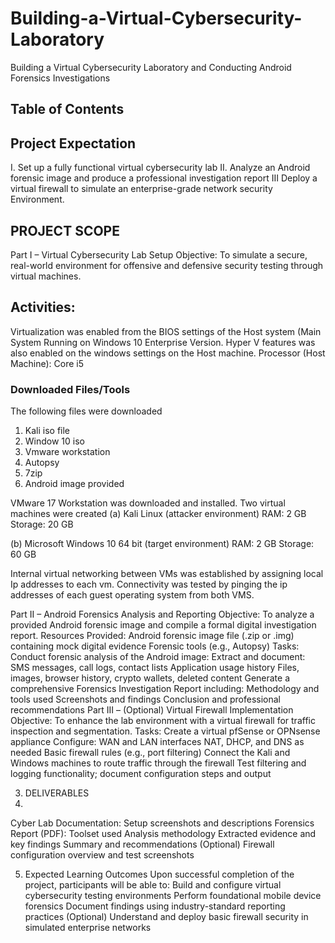 # Building-a-Virtual-Cybersecurity-Laboratory
Building a Virtual Cybersecurity Laboratory and Conducting Android Forensics Investigations

## Table of Contents

## Project Expectation
I. Set up a fully functional virtual cybersecurity lab
II. Analyze an Android forensic image and produce a professional investigation report
III Deploy a virtual firewall to simulate an enterprise-grade network security Environment.

## PROJECT SCOPE
Part I – Virtual Cybersecurity Lab Setup
Objective:
To simulate a secure, real-world environment for offensive and defensive security testing through virtual machines.

## Activities:

Virtualization was enabled from the BIOS settings of the Host system (Main System Running on Windows 10 Enterprise Version. Hyper V features was also enabled on the windows settings on the Host machine.
Processor (Host Machine): Core i5

### Downloaded Files/Tools
The following files were downloaded 
1. Kali iso file 
2. Window 10 iso 
3. Vmware workstation 
4. Autopsy 
5. 7zip
6. Android image provided 

VMware 17 Workstation was downloaded and installed.
Two virtual machines were created
(a) Kali Linux (attacker environment)
RAM: 2 GB
Storage: 20 GB

(b) Microsoft Windows 10 64 bit  (target environment)
RAM: 2 GB
Storage: 60 GB

Internal virtual networking between VMs was established by assigning local Ip addresses to each vm.
Connectivity was tested by pinging the ip addresses of each guest operating system from both VMS.

Part II – Android Forensics Analysis and Reporting
Objective:
To analyze a provided Android forensic image and compile a formal digital investigation report.
Resources Provided:
Android forensic image file (.zip or .img) containing mock digital evidence
Forensic tools (e.g., Autopsy)
Tasks:
Conduct forensic analysis of the Android image:
Extract and document:
SMS messages, call logs, contact lists
Application usage history
Files, images, browser history, crypto wallets, deleted content
Generate a comprehensive Forensics Investigation Report including:
Methodology and tools used
Screenshots and findings
Conclusion and professional recommendations
Part III – (Optional) Virtual Firewall Implementation
Objective:
To enhance the lab environment with a virtual firewall for traffic inspection and segmentation.
Tasks:
Create a virtual pfSense or OPNsense appliance Configure:
WAN and LAN interfaces
NAT, DHCP, and DNS as needed
Basic firewall rules (e.g., port filtering)
Connect the Kali and Windows machines to route traffic through the firewall
Test filtering and logging functionality; document configuration steps and output

3. DELIVERABLES
4. 
Cyber Lab Documentation: Setup screenshots and descriptions
Forensics Report (PDF):
Toolset used
Analysis methodology
Extracted evidence and key findings
Summary and recommendations
(Optional) Firewall configuration overview and test screenshots

5. Expected Learning Outcomes
Upon successful completion of the project, participants will be able to:
Build and configure virtual cybersecurity testing environments
Perform foundational mobile device forensics
Document findings using industry-standard reporting practices
(Optional) Understand and deploy basic firewall security in simulated enterprise networks
